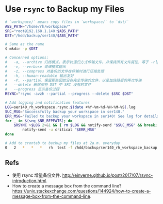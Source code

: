 # Use `rsync` to Backup my Files

```bash
# `workspace/` means copy files in `workspace/` to `dst/`
ABS_PATH="/home/rh/workspace/"
SRC="root@192.168.1.140:$ABS_PATH"
DST="/hdd/backup/ser140/$ABS_PATH"

# Same as the name
$ mkdir -p $DST

# Concerned options:
#	-a, --archive 归档模式，表示以递归方式传输文件，并保持所有文件属性，等于 -rlptgoD
#	-v, --verbose 详细模式输出
#	-z, --compress 对备份的文件在传输时进行压缩处理
#	-h, --human-readable 输出友好
#	-P, --partial 保留那些因故没有完全传输的文件，以是加快随后的再次传输
# 	--delete 删除那些 DST 中 SRC 没有的文件
#	--progress 显示备份过程
RSYNC="rsync -avzh --partial --progress --delete $SRC $DST"

# Add logging and notification features
LOG=ser140_rh_workspace.rsync.$(date +%Y-%m-%d-%H-%M-%S).log
SUC_MSG="Successfully backup your workspace in ser140."
ERR_MSG="Failed to backup your workspace in ser140! See log for details."
for _ in $(seq $NR_REPEATS); do
    $RSYNC >$LOG 2>&1 && { rm $LOG && notify-send "$SUC_MSG" && break; } || \
    	notify-send -u critical "$ERR_MSG"
done

# Add to crontab to backup my files at 2a.m. everyday
0   2   *   *   *   rh  test -f /hdd/backup/ser140_rh_workspace_backup.sh && bash /hdd/backup/ser140_rh_workspace_backup.sh
```

## Refs

- 使用 rsync 增量备份文件. http://einverne.github.io/post/2017/07/rsync-introduction.html.
- How to create a message box from the command line? https://unix.stackexchange.com/questions/144924/how-to-create-a-message-box-from-the-command-line.